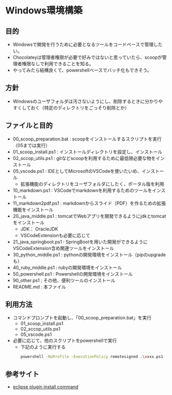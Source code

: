 # Windows環境構築
## 目的
- Windowsで開発を行うために必要となるツールをコードベースで管理したい。
- Chocolateyは管理者権限が必要で好みではないと思っていたら、scoopが管理者権限なしで利用できることを知る。
- やってみたら結構良くて、powershellベースでバッチ化もできそう。

## 方針
- Windowsのユーザフォルダは汚さないようにし、削除するときに分かりやすくしておく（特定のディレクトリをごっそり削除とか）

## ファイルと目的
- 00_scoop_preparation.bat : scoopをインストールするスクリプトを実行（05までは実行）
- 01_scoop_install.ps1 : インストールディレクトリを設定し、インストール
- 02_sccop_utils.ps1 : gitなどscoopを利用するために最低限必要な物をインストール
- 05_vscode.ps1 : IDEとしてMicrosoftのVSCodeを使いたいめ、インストール
    - 拡張機能のディレクトリをユーザフォルダにしたく、ポータル版を利用
- 10_markdown.ps1 : VSCodeでmarkdownを利用するためのツールをインストール
- 11_markdown2pdf.ps1 : markdownからスライド（PDF）を作るための拡張機能をインストール
- 20_java_middle.ps1 : tomcatでWebアプリを開発できるようにjdkとtomcatをインストール
    - JDK： OracleJDK
    - VSCodeExtensionも必要に応じて
- 21_java_springboot.ps1 : SpringBootを用いた開発ができるようにVSCodeExtension含め関連ツールをインストール
- 30_python_middle.ps1 : pythonの開発環境をインストール（pipのupgradeも）
- 40_ruby_middle.ps1 : rubyの開発環境をインストール
- 50_powershell.ps1 : Powershellの開発環境をインストール
- 90_other.ps1 : その他、便利ツールのインストール
- README.md : 本ファイル

## 利用方法
- コマンドプロンプトを起動し、「00_scoop_preparation.bat」を実行
    - 01_scoop_install.ps1
    - 02_sccop_utils.ps1
    - 05_vscode.ps1
- 必要に応じて、他のスクリプトをpowershellで実行
    - 下記のように実行する
        ```sh
        powershell -NoProfile -ExecutionPolicy remotesigned .\xxxx.ps1
        ```

## 参考サイト
- [eclipse plugin install command](https://stackoverrun.com/ja/q/4139613)
